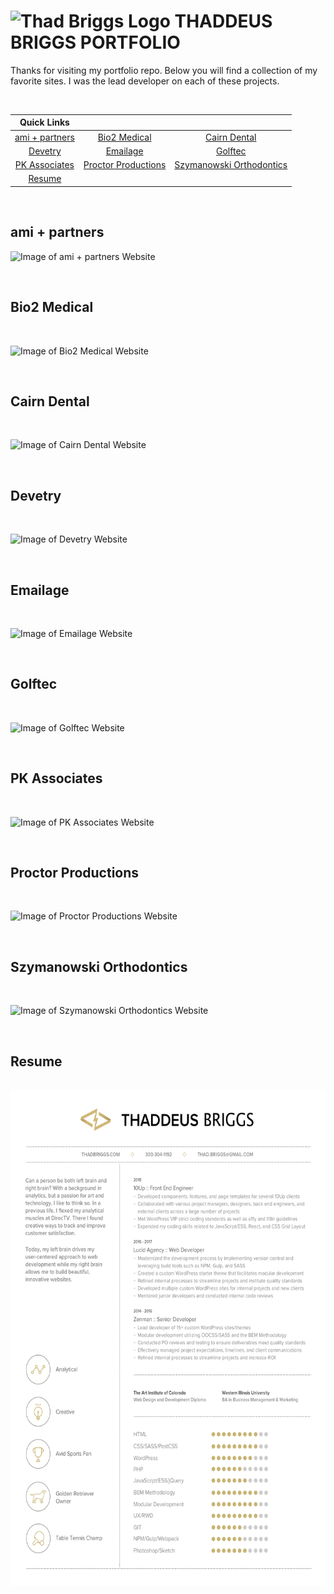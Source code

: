 # <img src="http://thadbriggs.com/images/logos/logo.svg" alt="Thad Briggs Logo" width="42" height="25"> THADDEUS BRIGGS PORTFOLIO

Thanks for visiting my portfolio repo. Below you will find a collection of my favorite sites. I was the lead developer on each of these projects.

<br>

|Quick Links|&nbsp;|&nbsp;|
|:----------------:|:------------:|:------------:|
|[ami + partners][ami]|[Bio2 Medical][bio2]|[Cairn Dental][cairn]|
|[Devetry][devetry]|[Emailage][emailage]|[Golftec][golftec]|
|[PK Associates][pka]|[Proctor Productions][proctor]|[Szymanowski Orthodontics][damon]|
|[Resume][resume]|

<br>

## ami + partners


![Image of ami + partners Website](http://thadbriggs.com/images/projects/ami.png "ami + partners Website")

<br>

## Bio2 Medical

<br>

![Image of Bio2 Medical Website](http://thadbriggs.com/images/projects/bio2.png "Bio2 Medical Website")

<br>

## Cairn Dental

<br>

![Image of Cairn Dental Website](http://thadbriggs.com/images/projects/cairn.png "Cairn Dental Website")

<br>

## Devetry

<br>

![Image of Devetry Website](http://thadbriggs.com/images/projects/devetry.png "Devetry Website")

<br>

## Emailage

<br>

![Image of Emailage Website](http://thadbriggs.com/images/projects/emailage.png "Emailage Website")

<br>

## Golftec

<br>

![Image of Golftec Website](http://thadbriggs.com/images/projects/golftec.png "Golftec Website")

<br>

## PK Associates

<br>

![Image of PK Associates Website](http://thadbriggs.com/images/projects/pka.png "PK Associates Website")

<br>

## Proctor Productions

<br>

![Image of Proctor Productions Website](http://thadbriggs.com/images/projects/proctor.png "Proctor Productions Website")

<br>

## Szymanowski Orthodontics

<br>

![Image of Szymanowski Orthodontics Website](http://thadbriggs.com/images/projects/damon.png "Szymanowski Orthodontics Website")

<br>

## Resume

<br>

<img src="thad_briggs_resume.png" alt="Thad Briggs Logo" width="612" height="792">

[ami]: #ami--partners
[bio2]: #bio2-medical
[cairn]: #cairn-dental
[devetry]: #devetry
[emailage]: #emailage
[golftec]: #golftec
[pka]: #pk-associates
[proctor]: #proctor-productions
[damon]: #szymanowski-orthodontics
[resume]: #resume
